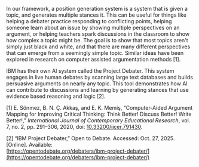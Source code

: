 In our framework, a position generation system is a system that is given a topic, and generates multiple stances it. This can be useful for things like helping a debater practice responding to conflicting points, helping someone learn about an issue by showing multiple perspectives on an argument, or helping teachers spark discussions in the classroom to show how complex a topic might be. The goal is to show that most topics aren't simply just black and white, and that there are many different perspectives that can emerge from a seemingly simple topic. Similar ideas have been explored in research on computer assisted argumentation methods [1].

IBM has their own AI system called the Project Debater. This system engages in live human debates by scanning large text databases and builds persuasive arguments on nearly any topic. This tool demonstrates how AI can contribute to discussions and learning by generating stances that use evidence based reasoning and logic [2]. 


[1]    E. Sönmez, B. N. Ç. Akkaş, and E. K. Memi̇ş, 
	“Computer-Aided Argument Mapping for Improving Critical Thinking: Think Better! Discuss Better! Write Better!,” _International Journal of Contemporary Educational Research_, vol. 7, no. 2, pp. 291–306, 2020, doi: [10.33200/ijcer.791430](https://doi.org/10.33200/ijcer.791430).

[2]   “IBM Project Debater,” Open to Debate. Accessed: Oct. 27, 2025. [Online]. Available:  
	[https://opentodebate.org/debaters/ibm-project-debater/](https://opentodebate.org/debaters/ibm-project-debater/)